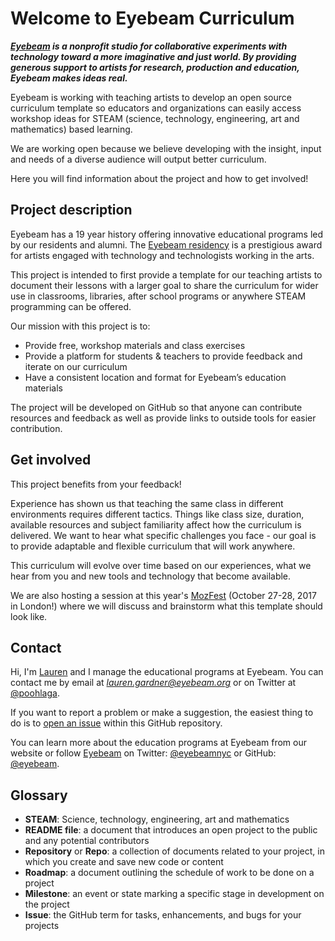 # Welcome to Eyebeam Curriculum

***[Eyebeam](http://www.eyebeam.org) is a nonprofit studio for collaborative experiments with technology toward a more imaginative and just world. By providing generous support to artists for research, production and education, Eyebeam makes ideas real.***

Eyebeam is working with teaching artists to develop an open source curriculum template so educators and organizations can easily access workshop ideas for STEAM (science, technology, engineering, art and mathematics) based learning.

We are working open because we believe developing with the insight, input and needs of a diverse audience will output better curriculum.

Here you will find information about the project and how to get involved!


## Project description

Eyebeam has a 19 year history offering innovative educational programs led by our residents and alumni. The [Eyebeam residency](http://eyebeam.org/residency/) is a prestigious award for artists engaged with technology and technologists working in the arts.  

This project is intended to first provide a template for our teaching artists to document their lessons with a larger goal to share the curriculum for wider use in classrooms, libraries, after school programs or anywhere STEAM programming can be offered. 

Our mission with this project is to:
* Provide free, workshop materials and class exercises 
* Provide a platform for students & teachers to provide feedback and iterate on our curriculum
* Have a consistent location and format for Eyebeam’s education materials

The project will be developed on GitHub so that anyone can contribute resources and feedback as well as provide links to outside tools for easier contribution.


## Get involved

This project benefits from your feedback! 

Experience has shown us that teaching the same class in different environments requires different tactics. Things like class size, duration, available resources and subject familiarity affect how the curriculum is delivered. We want to hear what specific challenges you face - our goal is to provide adaptable and flexible curriculum that will work anywhere.

This curriculum will evolve over time based on our experiences, what we hear from you and new tools and technology that become available. 

We are also hosting a session at this year's [MozFest](https://mozillafestival.org/) (October 27-28, 2017 in London!) where we will discuss and brainstorm what this template should look like. 


## Contact

Hi, I'm [Lauren](http://eyebeam.org/about/) and I manage the educational programs at Eyebeam. You can contact me by email at *lauren.gardner@eyebeam.org* or on Twitter at [@poohlaga](https://twitter.com/poohlaga). 

If you want to report a problem or make a suggestion, the easiest thing to do is to [open an issue](../../issues) within this GitHub repository. 

You can learn more about the education programs at Eyebeam from our website or follow [Eyebeam](http://eyebeam.org/education/) on Twitter: [@eyebeamnyc](https://twitter.com/eyebeamnyc) or GitHub: [@eyebeam](https://github.com/eyebeam). 



## Glossary

* **STEAM**: Science, technology, engineering, art and mathematics
* **README file**: a document that introduces an open project to the public and any potential contributors
* **Repository** or **Repo**: a collection of documents related to your project, in which you create and save new code or content
* **Roadmap**: a document outlining the schedule of work to be done on a project
* **Milestone**: an event or state marking a specific stage in development on the project
* **Issue**: the GitHub term for tasks, enhancements, and bugs for your projects

